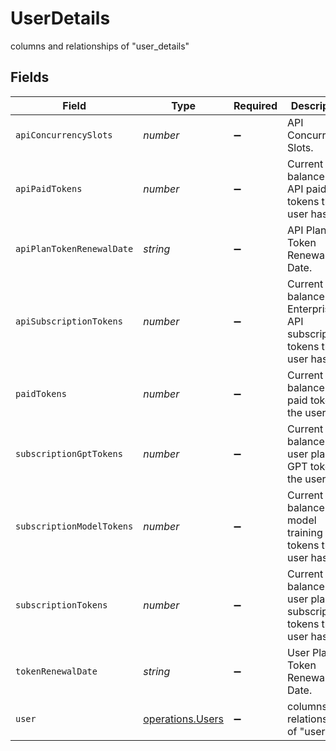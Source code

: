 # UserDetails

columns and relationships of "user_details"


## Fields

| Field                                                                | Type                                                                 | Required                                                             | Description                                                          |
| -------------------------------------------------------------------- | -------------------------------------------------------------------- | -------------------------------------------------------------------- | -------------------------------------------------------------------- |
| `apiConcurrencySlots`                                                | *number*                                                             | :heavy_minus_sign:                                                   | API Concurrency Slots.                                               |
| `apiPaidTokens`                                                      | *number*                                                             | :heavy_minus_sign:                                                   | Current balance of API paid tokens the user has.                     |
| `apiPlanTokenRenewalDate`                                            | *string*                                                             | :heavy_minus_sign:                                                   | API Plan Token Renewal Date.                                         |
| `apiSubscriptionTokens`                                              | *number*                                                             | :heavy_minus_sign:                                                   | Current balance of Enterprise API subscriptions tokens the user has. |
| `paidTokens`                                                         | *number*                                                             | :heavy_minus_sign:                                                   | Current balance of paid tokens the user has.                         |
| `subscriptionGptTokens`                                              | *number*                                                             | :heavy_minus_sign:                                                   | Current balance of user plan GPT tokens the user has.                |
| `subscriptionModelTokens`                                            | *number*                                                             | :heavy_minus_sign:                                                   | Current balance of model training tokens the user has.               |
| `subscriptionTokens`                                                 | *number*                                                             | :heavy_minus_sign:                                                   | Current balance of user plan subscription tokens the user has.       |
| `tokenRenewalDate`                                                   | *string*                                                             | :heavy_minus_sign:                                                   | User Plan Token Renewal Date.                                        |
| `user`                                                               | [operations.Users](../../../sdk/models/operations/users.md)          | :heavy_minus_sign:                                                   | columns and relationships of "users"                                 |